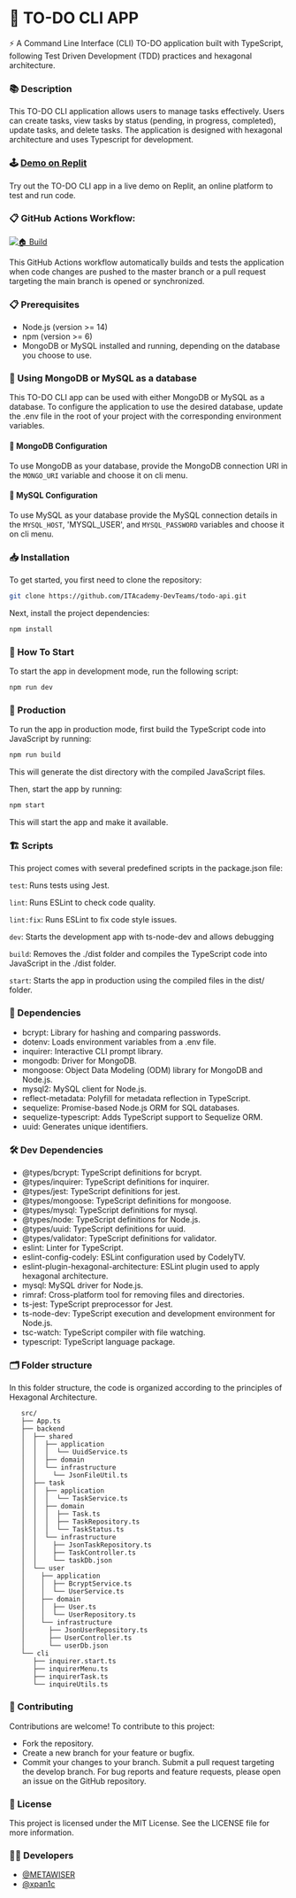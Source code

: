 # 📖 TO-DO CLI APP

⚡ A Command Line Interface (CLI) TO-DO application built with TypeScript, following Test Driven Development (TDD) practices and hexagonal architecture.

### 📚 Description

This TO-DO CLI application allows users to manage tasks effectively. Users can create tasks, view tasks by status (pending, in progress, completed), update tasks, and delete tasks. The application is designed with hexagonal architecture and uses Typescript for development.

### 🕹 [Demo on Replit](https://replit.com/@DannyX2/todo-api)

Try out the TO-DO CLI app in a live demo on Replit, an online platform to test and run code.

### 📋 GitHub Actions Workflow:

[![🏠 Build](https://github.com/ITAcademy-DevTeams/todo-api/actions/workflows/build.yml/badge.svg?branch=main)](https://github.com/ITAcademy-DevTeams/todo-api/actions/workflows/build.yml)

This GitHub Actions workflow automatically builds and tests the application when code changes are pushed to the master branch or a pull request targeting the main branch is opened or synchronized.

### 📋 Prerequisites

- Node.js (version >= 14)
- npm (version >= 6)
- MongoDB or MySQL installed and running, depending on the database you choose to use.
### 💾 Using MongoDB or MySQL as a database
This TO-DO CLI app can be used with either MongoDB or MySQL as a database. To configure the application to use the desired database, update the .env file in the root of your project with the corresponding environment variables.
#### 🍃 MongoDB Configuration
To use MongoDB as your database, provide the MongoDB connection URI in the `MONGO_URI` variable and choose it on cli menu.
#### 🐬 MySQL Configuration
To use MySQL as your database provide the MySQL connection details in the `MYSQL_HOST`, 'MYSQL_USER', and `MYSQL_PASSWORD` variables and choose it on cli menu.

### 📥 Installation

To get started, you first need to clone the repository:

```bash
git clone https://github.com/ITAcademy-DevTeams/todo-api.git
```

Next, install the project dependencies:

```bash
npm install
```

### 🏁 How To Start

To start the app in development mode, run the following script:
```bash
npm run dev
```


### 🚀 Production

To run the app in production mode, first build the TypeScript code into JavaScript by running:

```bash
npm run build
```

This will generate the dist directory with the compiled JavaScript files.

Then, start the app by running:

```bash
npm start
```

This will start the app and make it available.


### 🏗️ Scripts
This project comes with several predefined scripts in the package.json file:

```test```: Runs tests using Jest.

```lint```: Runs ESLint to check code quality.

```lint:fix```: Runs ESLint to fix code style issues.

```dev```: Starts the development app with ts-node-dev and allows debugging

```build```: Removes the ./dist folder and compiles the TypeScript code into JavaScript in the ./dist folder.

```start```: Starts the app in production using the compiled files in the dist/ folder.

### 📝 Dependencies


- bcrypt: Library for hashing and comparing passwords.
- dotenv: Loads environment variables from a .env file.
- inquirer: Interactive CLI prompt library.
- mongodb: Driver for MongoDB.
- mongoose: Object Data Modeling (ODM) library for MongoDB and Node.js.
- mysql2: MySQL client for Node.js.
- reflect-metadata: Polyfill for metadata reflection in TypeScript.
- sequelize: Promise-based Node.js ORM for SQL databases.
- sequelize-typescript: Adds TypeScript support to Sequelize ORM.
- uuid: Generates unique identifiers.

### 🛠️ Dev Dependencies

- @types/bcrypt: TypeScript definitions for bcrypt.
- @types/inquirer: TypeScript definitions for inquirer.
- @types/jest: TypeScript definitions for jest.
- @types/mongoose: TypeScript definitions for mongoose.
- @types/mysql: TypeScript definitions for mysql.
- @types/node: TypeScript definitions for Node.js.
- @types/uuid: TypeScript definitions for uuid.
- @types/validator: TypeScript definitions for validator.
- eslint: Linter for TypeScript.
- eslint-config-codely: ESLint configuration used by CodelyTV.
- eslint-plugin-hexagonal-architecture: ESLint plugin used to apply hexagonal architecture.
- mysql: MySQL driver for Node.js.
- rimraf: Cross-platform tool for removing files and directories.
- ts-jest: TypeScript preprocessor for Jest.
- ts-node-dev: TypeScript execution and development environment for Node.js.
- tsc-watch: TypeScript compiler with file watching.
- typescript: TypeScript language package.

### 🗂️ Folder structure

In this folder structure, the code is organized according to the principles of Hexagonal Architecture. 

```
   src/
   ├── App.ts
   ├── backend
   │  ├── shared
   │  │  ├── application
   │  │  │  └── UuidService.ts
   │  │  ├── domain
   │  │  └── infrastructure
   │  │    └── JsonFileUtil.ts
   │  ├── task
   │  │  ├── application
   │  │  │  └── TaskService.ts
   │  │  ├── domain
   │  │  │  ├── Task.ts
   │  │  │  ├── TaskRepository.ts
   │  │  │  └── TaskStatus.ts
   │  │  └── infrastructure
   │  │    ├── JsonTaskRepository.ts
   │  │    ├── TaskController.ts
   │  │    └── taskDb.json
   │  └── user
   │    ├── application
   │    │  ├── BcryptService.ts
   │    │  └── UserService.ts
   │    ├── domain
   │    │  ├── User.ts
   │    │  └── UserRepository.ts
   │    └── infrastructure
   │      ├── JsonUserRepository.ts
   │      ├── UserController.ts
   │      └── userDb.json
   └── cli
      ├── inquirer.start.ts
      ├── inquirerMenu.ts
      ├── inquirerTask.ts
      └── inquireUtils.ts
```
### 🤝 Contributing

Contributions are welcome! To contribute to this project:

- Fork the repository.
- Create a new branch for your feature or bugfix.
- Commit your changes to your branch.
Submit a pull request targeting the develop branch.
For bug reports and feature requests, please open an issue on the GitHub repository.

### 📃 License
This project is licensed under the MIT License. See the LICENSE file for more information.

### 🧑‍💻 Developers
- [@METAWISER](https://github.com/metawiser)
- [@xpan1c](https://github.com/xpan1c)
